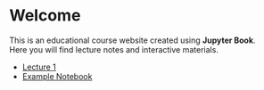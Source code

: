 # Welcome

This is an educational course website created using **Jupyter Book**.  
Here you will find lecture notes and interactive materials.

- [Lecture 1](lecture1.md)  
- [Example Notebook](notebook1.ipynb)  
